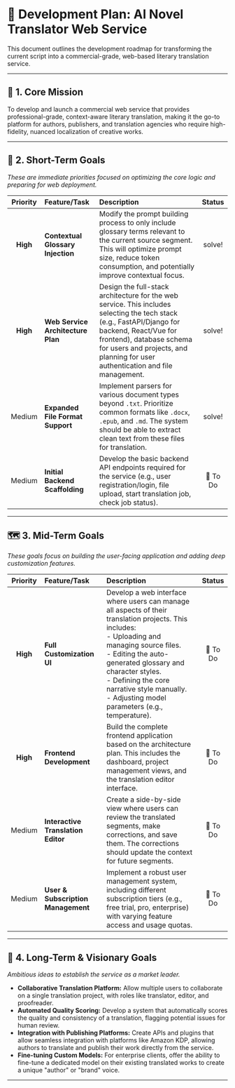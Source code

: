 # 🚀 Development Plan: AI Novel Translator Web Service

This document outlines the development roadmap for transforming the current script into a commercial-grade, web-based literary translation service.

---

## 🎯 1. Core Mission

To develop and launch a commercial web service that provides professional-grade, context-aware literary translation, making it the go-to platform for authors, publishers, and translation agencies who require high-fidelity, nuanced localization of creative works.

---

## 🌟 2. Short-Term Goals

*These are immediate priorities focused on optimizing the core logic and preparing for web deployment.*

| Priority | Feature/Task | Description | Status |
| :---: | :--- | :--- | :---: |
| **High** | **Contextual Glossary Injection** | Modify the prompt building process to only include glossary terms relevant to the current source segment. This will optimize prompt size, reduce token consumption, and potentially improve contextual focus. | solve! |
| **High** | **Web Service Architecture Plan** | Design the full-stack architecture for the web service. This includes selecting the tech stack (e.g., FastAPI/Django for backend, React/Vue for frontend), database schema for users and projects, and planning for user authentication and file management. | solve! |
| Medium | **Expanded File Format Support** | Implement parsers for various document types beyond `.txt`. Prioritize common formats like `.docx`, `.epub`, and `.md`. The system should be able to extract clean text from these files for translation. | solve! |
| Medium | **Initial Backend Scaffolding** | Develop the basic backend API endpoints required for the service (e.g., user registration/login, file upload, start translation job, check job status). | 📝 To Do |

---

## 🗺️ 3. Mid-Term Goals

*These goals focus on building the user-facing application and adding deep customization features.*

| Priority | Feature/Task | Description | Status |
| :---: | :--- | :--- | :---: |
| **High** | **Full Customization UI** | Develop a web interface where users can manage all aspects of their translation projects. This includes: <br>- Uploading and managing source files. <br>- Editing the auto-generated glossary and character styles. <br>- Defining the core narrative style manually. <br>- Adjusting model parameters (e.g., temperature). | 📝 To Do |
| **High** | **Frontend Development** | Build the complete frontend application based on the architecture plan. This includes the dashboard, project management views, and the translation editor interface. | 📝 To Do |
| Medium | **Interactive Translation Editor** | Create a side-by-side view where users can review the translated segments, make corrections, and save them. The corrections should update the context for future segments. | 📝 To Do |
| Medium | **User & Subscription Management** | Implement a robust user management system, including different subscription tiers (e.g., free trial, pro, enterprise) with varying feature access and usage quotas. | 📝 To Do |

---

## 🔭 4. Long-Term & Visionary Goals

*Ambitious ideas to establish the service as a market leader.*

- **Collaborative Translation Platform:** Allow multiple users to collaborate on a single translation project, with roles like translator, editor, and proofreader.
- **Automated Quality Scoring:** Develop a system that automatically scores the quality and consistency of a translation, flagging potential issues for human review.
- **Integration with Publishing Platforms:** Create APIs and plugins that allow seamless integration with platforms like Amazon KDP, allowing authors to translate and publish their work directly from the service.
- **Fine-tuning Custom Models:** For enterprise clients, offer the ability to fine-tune a dedicated model on their existing translated works to create a unique "author" or "brand" voice.

---